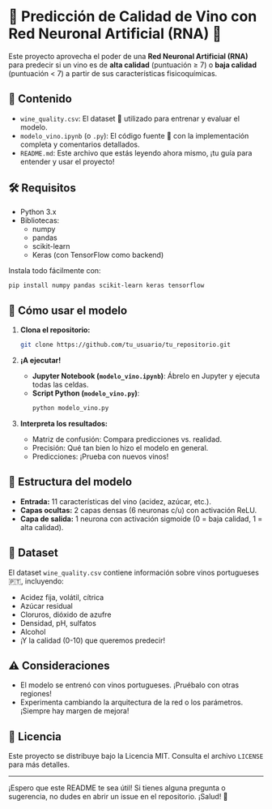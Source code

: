 # 🍷 Predicción de Calidad de Vino con Red Neuronal Artificial (RNA) 🍷

Este proyecto aprovecha el poder de una **Red Neuronal Artificial (RNA)** para predecir si un vino es de **alta calidad** (puntuación ≥ 7) o **baja calidad** (puntuación < 7) a partir de sus características fisicoquímicas.

## 🚀 Contenido

- `wine_quality.csv`: El dataset 🍇 utilizado para entrenar y evaluar el modelo.
- `modelo_vino.ipynb` (o `.py`): El código fuente 🧠 con la implementación completa y comentarios detallados.
- `README.md`: Este archivo que estás leyendo ahora mismo, ¡tu guía para entender y usar el proyecto!

## 🛠️ Requisitos

- Python 3.x
- Bibliotecas:
    - numpy
    - pandas
    - scikit-learn
    - Keras (con TensorFlow como backend)

Instala todo fácilmente con:

```bash
pip install numpy pandas scikit-learn keras tensorflow
```

## 🏃 Cómo usar el modelo

1. **Clona el repositorio:**
   ```bash
   git clone https://github.com/tu_usuario/tu_repositorio.git
   ```

2. **¡A ejecutar!**
   - **Jupyter Notebook (`modelo_vino.ipynb`)**: Ábrelo en Jupyter y ejecuta todas las celdas.
   - **Script Python (`modelo_vino.py`)**:
     ```bash
     python modelo_vino.py
     ```

3. **Interpreta los resultados:**
   - Matriz de confusión: Compara predicciones vs. realidad.
   - Precisión: Qué tan bien lo hizo el modelo en general.
   - Predicciones: ¡Prueba con nuevos vinos!

## 🧠 Estructura del modelo

- **Entrada:** 11 características del vino (acidez, azúcar, etc.).
- **Capas ocultas:** 2 capas densas (6 neuronas c/u) con activación ReLU.
- **Capa de salida:** 1 neurona con activación sigmoide (0 = baja calidad, 1 = alta calidad).

## 🍇 Dataset

El dataset `wine_quality.csv` contiene información sobre vinos portugueses 🇵🇹, incluyendo:

- Acidez fija, volátil, cítrica
- Azúcar residual
- Cloruros, dióxido de azufre
- Densidad, pH, sulfatos
- Alcohol
- ¡Y la calidad (0-10) que queremos predecir!

## ⚠️ Consideraciones

- El modelo se entrenó con vinos portugueses. ¡Pruébalo con otras regiones!
- Experimenta cambiando la arquitectura de la red o los parámetros. ¡Siempre hay margen de mejora!

## 📄 Licencia

Este proyecto se distribuye bajo la Licencia MIT. Consulta el archivo `LICENSE` para más detalles.

---

¡Espero que este README te sea útil! Si tienes alguna pregunta o sugerencia, no dudes en abrir un issue en el repositorio. ¡Salud! 🍷
